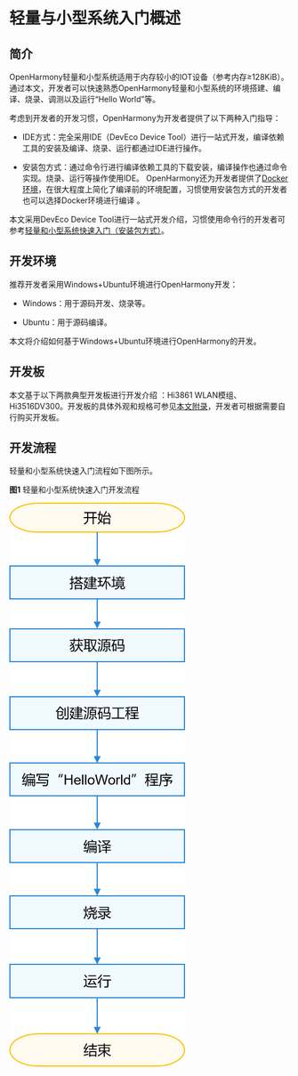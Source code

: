 # 轻量与小型系统入门概述


## 简介

OpenHarmony轻量和小型系统适用于内存较小的IOT设备（参考内存≥128KiB）。通过本文，开发者可以快速熟悉OpenHarmony轻量和小型系统的环境搭建、编译、烧录、调测以及运行“Hello World”等。

考虑到开发者的开发习惯，OpenHarmony为开发者提供了以下两种入门指导：

- IDE方式：完全采用IDE（DevEco Device Tool）进行一站式开发，编译依赖工具的安装及编译、烧录、运行都通过IDE进行操作。

- 安装包方式：通过命令行进行编译依赖工具的下载安装，编译操作也通过命令实现。烧录、运行等操作使用IDE。
  OpenHarmony还为开发者提供了[Docker环境](../get-code/gettools-acquire.md)，在很大程度上简化了编译前的环境配置，习惯使用安装包方式的开发者也可以选择Docker环境进行编译 。

本文采用DevEco Device Tool进行一站式开发介绍，习惯使用命令行的开发者可参考[轻量和小型系统快速入门（安装包方式）](../quick-start/quickstart-lite-overview.md)。


## 开发环境

推荐开发者采用Windows+Ubuntu环境进行OpenHarmony开发：

- Windows：用于源码开发、烧录等。

- Ubuntu：用于源码编译。

本文将介绍如何基于Windows+Ubuntu环境进行OpenHarmony的开发。


## 开发板

本文基于以下两款典型开发板进行开发介绍 ：Hi3861 WLAN模组、Hi3516DV300。开发板的具体外观和规格可参见[本文附录](../quick-start/quickstart-ide-lite-introduction-hi3861.md)，开发者可根据需要自行购买开发板。


## 开发流程

轻量和小型系统快速入门流程如下图所示。

  **图1** 轻量和小型系统快速入门开发流程

  ![zh-cn_image_0000001226634676](figures/zh-cn_image_0000001226634676.png)
